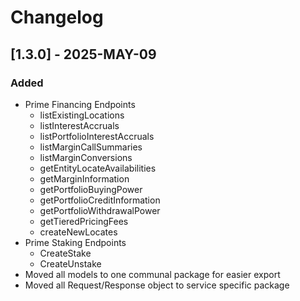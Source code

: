 # Changelog

## [1.3.0] - 2025-MAY-09

### Added

- Prime Financing Endpoints
    - listExistingLocations
    - listInterestAccruals
    - listPortfolioInterestAccruals
    - listMarginCallSummaries
    - listMarginConversions
    - getEntityLocateAvailabilities
    - getMarginInformation
    - getPortfolioBuyingPower
    - getPortfolioCreditInformation
    - getPortfolioWithdrawalPower
    - getTieredPricingFees
    - createNewLocates
- Prime Staking Endpoints
    - CreateStake
    - CreateUnstake
- Moved all models to one communal package for easier export
- Moved all Request/Response object to service specific package
